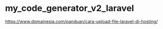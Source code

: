 # my_code_generator_v2_laravel
 
https://www.domainesia.com/panduan/cara-upload-file-laravel-di-hosting/

